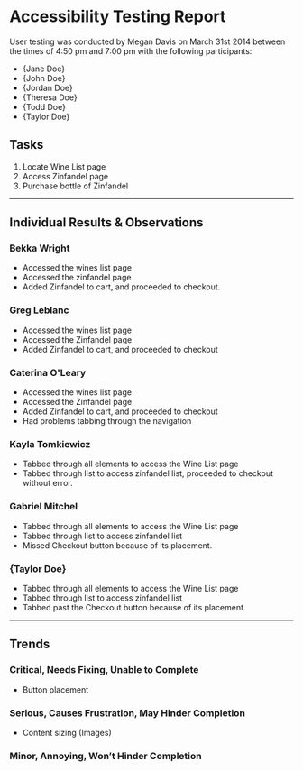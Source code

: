 # Accessibility Testing Report

User testing was conducted by Megan Davis on March 31st 2014 between the times of 4:50 pm and 7:00 pm with the following participants:

- {Jane Doe}
- {John Doe}
- {Jordan Doe}
- {Theresa Doe}
- {Todd Doe}
- {Taylor Doe}

## Tasks

1. Locate Wine List page
2. Access Zinfandel page
3. Purchase bottle of Zinfandel

---

## Individual Results & Observations

### Bekka Wright

- Accessed the wines list page
- Accessed the zinfandel page
- Added Zinfandel to cart, and proceeded to checkout.

### Greg Leblanc

- Accessed the wines list page
- Accessed the Zinfandel page
- Added Zinfandel to cart, and proceeded to checkout 

### Caterina O'Leary

- Accessed the wines list page
- Accessed the Zinfandel page
- Added Zinfandel to cart, and proceeded to checkout 
- Had problems tabbing through the navigation

### Kayla Tomkiewicz

- Tabbed through all elements to access the Wine List page
- Tabbed through list to access zinfandel list, proceeded to checkout without error.

### Gabriel Mitchel

- Tabbed through all elements to access the Wine List page
- Tabbed through list to access zinfandel list
- Missed Checkout button because of its placement.  

### {Taylor Doe}

- Tabbed through all elements to access the Wine List page
- Tabbed through list to access zinfandel list
- Tabbed past the Checkout button because of its placement. 

---

## Trends

### Critical, Needs Fixing, Unable to Complete

- Button placement

### Serious, Causes Frustration, May Hinder Completion

- Content sizing (Images)

### Minor, Annoying, Won’t Hinder Completion

